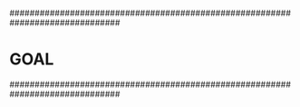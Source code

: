 ##############################################################################
# GOAL
##############################################################################


